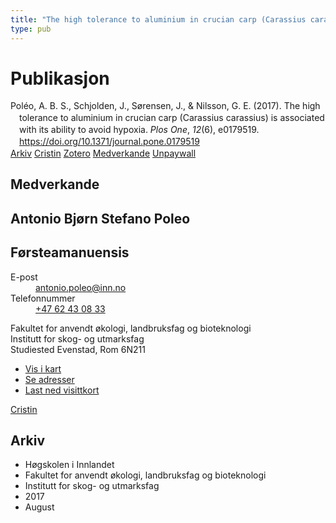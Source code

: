 ```yaml
---
title: "The high tolerance to aluminium in crucian carp (Carassius carassius) is associated with its ability to avoid hypoxia"
type: pub
---
```

<h1>Publikasjon</h1>
<article id="csl-bib-container-WWGKYACD" class="csl-bib-container">
  <div class="csl-bib-body" style="line-height: 1.35; padding-left: 1em; text-indent:-1em;">
  <div class="csl-entry">Pol&#xE9;o, A. B. S., Schjolden, J., S&#xF8;rensen, J., &amp; Nilsson, G. E. (2017). The high tolerance to aluminium in crucian carp (Carassius carassius) is associated with its ability to avoid hypoxia. <i>Plos One</i>, <i>12</i>(6), e0179519. <a href="https://doi.org/10.1371/journal.pone.0179519">https://doi.org/10.1371/journal.pone.0179519</a></div>
</div>
  <div class="csl-bib-buttons">
    <a href="#taxonomy-article-WWGKYACD" class="csl-bib-button">Arkiv</a>
    <a href="https://app.cristin.no/results/show.jsf?id=1484570" alt="Cristin URL" class="csl-bib-button">Cristin</a>
    <a href="http://zotero.org/groups/5022929/items/WWGKYACD" alt="Zotero URL" class="csl-bib-button">Zotero</a>
    <a href="#contributors-article-WWGKYACD" class="csl-bib-button">Medverkande</a>
    <a href="https://journals.plos.org/plosone/article/file?id=10.1371/journal.pone.0179519&amp;type=printable" class="csl-bib-button">Unpaywall</a>
  </div>
  <div id="csl-bib-meta-container-WWGKYACD"></div>
</article>
<div id="csl-bib-meta-WWGKYACD" class="csl-bib-meta">
  <article id="contributors-article-WWGKYACD" class="contributors-article">
    <h1>Medverkande</h1>
    <div class="personas">
<div class="vrtx-hinn-person-card">
<div class="photo">
<i class="lar la-user-circle missing-person"></i>
</div>
<div class="info">
<hgroup><h1>Antonio Bjørn Stefano Poleo</h1>
<h2>Førsteamanuensis</h2>
</hgroup><dl>
<dt>E-post</dt>
<dd>
<a href="mailto:antonio.poleo@inn.no">antonio.poleo@inn.no</a>
</dd>
<dt>Telefonnummer</dt>
<dd><a href="tel:+4762430833">
+47 62 43 08 33
</a></dd>
</dl>
<p>
Fakultet for anvendt økologi, landbruksfag og bioteknologi<br>
Institutt for skog- og utmarksfag<br>
Studiested Evenstad,
Rom 6N211
</p>
<ul class="vrtx-hinn-links">
<li><a href="https://www.google.com/maps?q=61.42516,11.07813">Vis i kart</a></li>
<li><a href="https://www.inn.no/finn-en-ansatt/antonio-poleo.html#vrtx-hinn-addresses">Se adresser</a></li>
<li><a href="https://www.inn.no/finn-en-ansatt/antonio-poleo.html?vrtx=vcf">Last ned visittkort</a></li>
</ul>
</div>
</div>
<a href="https://app.cristin.no/persons/show.jsf?id=22191" alt="Cristin URL" class="personas-cristin">Cristin</a>
</div>
  </article>
  <article id="taxonomy-article-WWGKYACD" class="taxonomy-article">
    <h1>Arkiv</h1>
    <ul>
      <li>Høgskolen i Innlandet</li>
      <li>Fakultet for anvendt økologi, landbruksfag og bioteknologi</li>
      <li>Institutt for skog- og utmarksfag</li>
      <li>2017</li>
      <li>August</li>
    </ul>
  </article>
</div>
